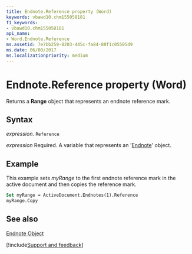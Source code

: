 ```yaml
---
title: Endnote.Reference property (Word)
keywords: vbawd10.chm155058181
f1_keywords:
- vbawd10.chm155058181
api_name:
- Word.Endnote.Reference
ms.assetid: 7e7bb259-8203-445c-fa84-80f1c05505d9
ms.date: 06/08/2017
ms.localizationpriority: medium
---
```



# Endnote.Reference property (Word)

Returns a **Range** object that represents an endnote reference mark.


## Syntax

_expression_. `Reference`

_expression_ Required. A variable that represents an '[Endnote](Word.Endnote.md)' object.


## Example

This example sets  _myRange_ to the first endnote reference mark in the active document and then copies the reference mark.


```vb
Set myRange = ActiveDocument.Endnotes(1).Reference 
myRange.Copy
```


## See also


[Endnote Object](Word.Endnote.md)

[!include[Support and feedback](~/includes/feedback-boilerplate.md)]